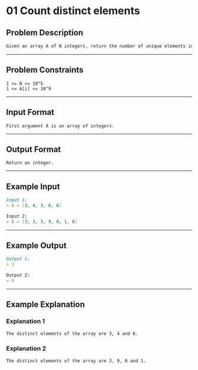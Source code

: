 # 01 Count distinct elements

## Problem Description

```markdown
Given an array A of N integers, return the number of unique elements in the array.
```

---
## Problem Constraints

```
1 <= N <= 10^5
1 <= A[i] <= 10^9
```

---
## Input Format

```
First argument A is an array of integers.
```

---
## Output Format

```
Return an integer.
```

---
## Example Input

```markdown
Input 1:
> A = [3, 4, 3, 6, 6]

Input 2:
> A = [3, 3, 3, 9, 0, 1, 0]
```

---
## Example Output

```markdown
Output 1:
> 3

Output 2:
> 4
```

---
## Example Explanation

### Explanation 1

```markdown
The distinct elements of the array are 3, 4 and 6.
```

### Explanation 2

```markdown
The distinct elements of the array are 3, 9, 0 and 1.
```